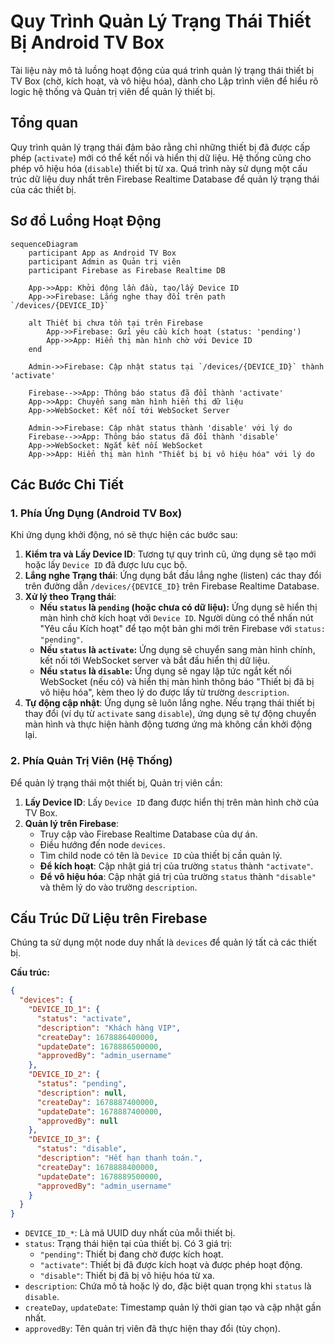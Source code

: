 # Quy Trình Quản Lý Trạng Thái Thiết Bị Android TV Box

Tài liệu này mô tả luồng hoạt động của quá trình quản lý trạng thái thiết bị TV Box (chờ, kích hoạt, và vô hiệu hóa), dành cho Lập trình viên để hiểu rõ logic hệ thống và Quản trị viên để quản lý thiết bị.

## Tổng quan

Quy trình quản lý trạng thái đảm bảo rằng chỉ những thiết bị đã được cấp phép (`activate`) mới có thể kết nối và hiển thị dữ liệu. Hệ thống cũng cho phép vô hiệu hóa (`disable`) thiết bị từ xa. Quá trình này sử dụng một cấu trúc dữ liệu duy nhất trên Firebase Realtime Database để quản lý trạng thái của các thiết bị.

## Sơ đồ Luồng Hoạt Động

```mermaid
sequenceDiagram
    participant App as Android TV Box
    participant Admin as Quản trị viên
    participant Firebase as Firebase Realtime DB

    App->>App: Khởi động lần đầu, tạo/lấy Device ID
    App->>Firebase: Lắng nghe thay đổi trên path `/devices/{DEVICE_ID}`

    alt Thiết bị chưa tồn tại trên Firebase
        App->>Firebase: Gửi yêu cầu kích hoạt (status: 'pending')
        App->>App: Hiển thị màn hình chờ với Device ID
    end

    Admin->>Firebase: Cập nhật status tại `/devices/{DEVICE_ID}` thành 'activate'

    Firebase-->>App: Thông báo status đã đổi thành 'activate'
    App->>App: Chuyển sang màn hình hiển thị dữ liệu
    App->>WebSocket: Kết nối tới WebSocket Server

    Admin->>Firebase: Cập nhật status thành 'disable' với lý do
    Firebase-->>App: Thông báo status đã đổi thành 'disable'
    App->>WebSocket: Ngắt kết nối WebSocket
    App->>App: Hiển thị màn hình "Thiết bị bị vô hiệu hóa" với lý do
```

## Các Bước Chi Tiết

### 1. Phía Ứng Dụng (Android TV Box)

Khi ứng dụng khởi động, nó sẽ thực hiện các bước sau:

1.  **Kiểm tra và Lấy Device ID**: Tương tự quy trình cũ, ứng dụng sẽ tạo mới hoặc lấy `Device ID` đã được lưu cục bộ.
2.  **Lắng nghe Trạng thái**: Ứng dụng bắt đầu lắng nghe (listen) các thay đổi trên đường dẫn `/devices/{DEVICE_ID}` trên Firebase Realtime Database.
3.  **Xử lý theo Trạng thái**:
    *   **Nếu `status` là `pending` (hoặc chưa có dữ liệu):** Ứng dụng sẽ hiển thị màn hình chờ kích hoạt với `Device ID`. Người dùng có thể nhấn nút "Yêu cầu Kích hoạt" để tạo một bản ghi mới trên Firebase với `status: "pending"`.
    *   **Nếu `status` là `activate`:** Ứng dụng sẽ chuyển sang màn hình chính, kết nối tới WebSocket server và bắt đầu hiển thị dữ liệu.
    *   **Nếu `status` là `disable`:** Ứng dụng sẽ ngay lập tức ngắt kết nối WebSocket (nếu có) và hiển thị màn hình thông báo "Thiết bị đã bị vô hiệu hóa", kèm theo lý do được lấy từ trường `description`.
4.  **Tự động cập nhật**: Ứng dụng sẽ luôn lắng nghe. Nếu trạng thái thiết bị thay đổi (ví dụ từ `activate` sang `disable`), ứng dụng sẽ tự động chuyển màn hình và thực hiện hành động tương ứng mà không cần khởi động lại.

### 2. Phía Quản Trị Viên (Hệ Thống)

Để quản lý trạng thái một thiết bị, Quản trị viên cần:

1.  **Lấy Device ID**: Lấy `Device ID` đang được hiển thị trên màn hình chờ của TV Box.
2.  **Quản lý trên Firebase**:
    *   Truy cập vào Firebase Realtime Database của dự án.
    *   Điều hướng đến node `devices`.
    *   Tìm child node có tên là `Device ID` của thiết bị cần quản lý.
    *   **Để kích hoạt**: Cập nhật giá trị của trường `status` thành `"activate"`.
    *   **Để vô hiệu hóa**: Cập nhật giá trị của trường `status` thành `"disable"` và thêm lý do vào trường `description`.

## Cấu Trúc Dữ Liệu trên Firebase

Chúng ta sử dụng một node duy nhất là `devices` để quản lý tất cả các thiết bị.

**Cấu trúc:**
```json
{
  "devices": {
    "DEVICE_ID_1": {
      "status": "activate",
      "description": "Khách hàng VIP",
      "createDay": 1678886400000,
      "updateDate": 1678886500000,
      "approvedBy": "admin_username"
    },
    "DEVICE_ID_2": {
      "status": "pending",
      "description": null,
      "createDay": 1678887400000,
      "updateDate": 1678887400000,
      "approvedBy": null
    },
    "DEVICE_ID_3": {
      "status": "disable",
      "description": "Hết hạn thanh toán.",
      "createDay": 1678888400000,
      "updateDate": 1678889500000,
      "approvedBy": "admin_username"
    }
  }
}
```
- `DEVICE_ID_*`: Là mã UUID duy nhất của mỗi thiết bị.
- `status`: Trạng thái hiện tại của thiết bị. Có 3 giá trị:
    - `"pending"`: Thiết bị đang chờ được kích hoạt.
    - `"activate"`: Thiết bị đã được kích hoạt và được phép hoạt động.
    - `"disable"`: Thiết bị đã bị vô hiệu hóa từ xa.
- `description`: Chứa mô tả hoặc lý do, đặc biệt quan trọng khi `status` là `disable`.
- `createDay`, `updateDate`: Timestamp quản lý thời gian tạo và cập nhật gần nhất.
- `approvedBy`: Tên quản trị viên đã thực hiện thay đổi (tùy chọn).
